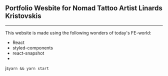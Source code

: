 ## Portfolio Wesbite for Nomad Tattoo Artist Linards Kristovskis

---

This website is made using the following wonders of today's FE-world:

- React
- styled-components
- react-snapshot
-

js`yarn && yarn start`

